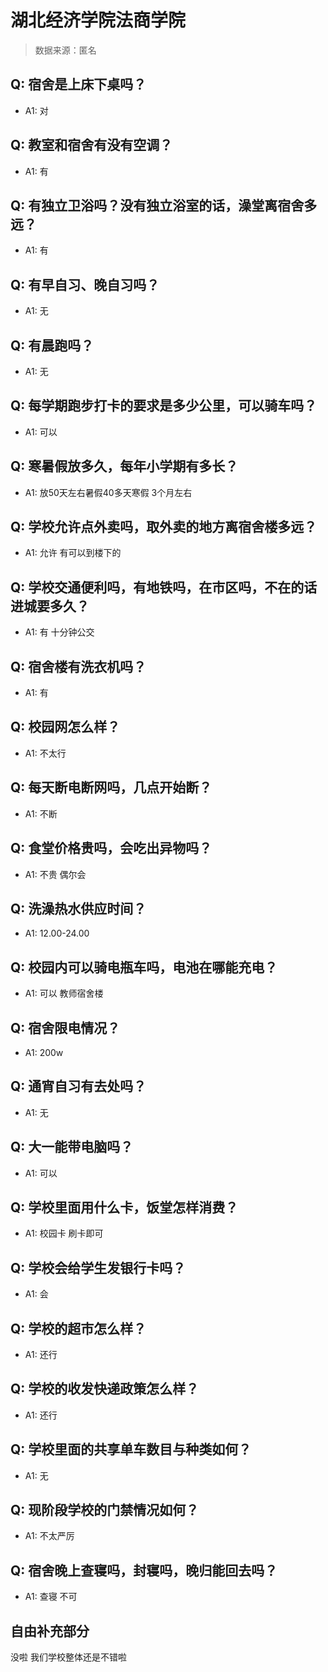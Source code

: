 # 湖北经济学院法商学院

> 数据来源：匿名

## Q: 宿舍是上床下桌吗？

- A1: 对

## Q: 教室和宿舍有没有空调？

- A1: 有

## Q: 有独立卫浴吗？没有独立浴室的话，澡堂离宿舍多远？

- A1: 有

## Q: 有早自习、晚自习吗？

- A1: 无

## Q: 有晨跑吗？

- A1: 无

## Q: 每学期跑步打卡的要求是多少公里，可以骑车吗？

- A1: 可以

## Q: 寒暑假放多久，每年小学期有多长？

- A1: 放50天左右暑假40多天寒假 3个月左右

## Q: 学校允许点外卖吗，取外卖的地方离宿舍楼多远？

- A1: 允许 有可以到楼下的

## Q: 学校交通便利吗，有地铁吗，在市区吗，不在的话进城要多久？

- A1: 有 十分钟公交

## Q: 宿舍楼有洗衣机吗？

- A1: 有

## Q: 校园网怎么样？

- A1: 不太行

## Q: 每天断电断网吗，几点开始断？

- A1: 不断

## Q: 食堂价格贵吗，会吃出异物吗？

- A1: 不贵 偶尔会

## Q: 洗澡热水供应时间？

- A1: 12.00-24.00

## Q: 校园内可以骑电瓶车吗，电池在哪能充电？

- A1: 可以 教师宿舍楼

## Q: 宿舍限电情况？

- A1: 200w

## Q: 通宵自习有去处吗？

- A1: 无

## Q: 大一能带电脑吗？

- A1: 可以

## Q: 学校里面用什么卡，饭堂怎样消费？

- A1: 校园卡 刷卡即可

## Q: 学校会给学生发银行卡吗？

- A1: 会

## Q: 学校的超市怎么样？

- A1: 还行

## Q: 学校的收发快递政策怎么样？

- A1: 还行

## Q: 学校里面的共享单车数目与种类如何？

- A1: 无

## Q: 现阶段学校的门禁情况如何？

- A1: 不太严厉

## Q: 宿舍晚上查寝吗，封寝吗，晚归能回去吗？

- A1: 查寝 不可

## 自由补充部分

没啦 我们学校整体还是不错啦